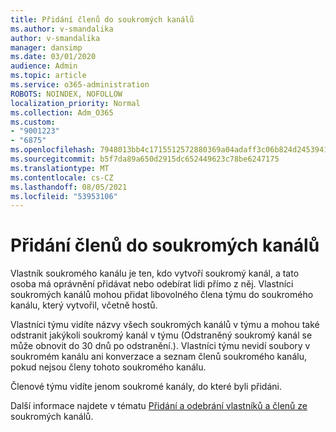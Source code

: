 ```yaml
---
title: Přidání členů do soukromých kanálů
ms.author: v-smandalika
author: v-smandalika
manager: dansimp
ms.date: 03/01/2020
audience: Admin
ms.topic: article
ms.service: o365-administration
ROBOTS: NOINDEX, NOFOLLOW
localization_priority: Normal
ms.collection: Adm_O365
ms.custom:
- "9001223"
- "6875"
ms.openlocfilehash: 7948013bb4c1715512572880369a04adaff3c06b824d245394139380abc65378
ms.sourcegitcommit: b5f7da89a650d2915dc652449623c78be6247175
ms.translationtype: MT
ms.contentlocale: cs-CZ
ms.lasthandoff: 08/05/2021
ms.locfileid: "53953106"
---
```

# <a name="adding-members-to-private-channels"></a>Přidání členů do soukromých kanálů

Vlastník soukromého kanálu je ten, kdo vytvoří soukromý kanál, a tato osoba má oprávnění přidávat nebo odebírat lidi přímo z něj. Vlastníci soukromých kanálů mohou přidat libovolného člena týmu do soukromého kanálu, který vytvořil, včetně hostů.

Vlastníci týmu vidíte názvy všech soukromých kanálů v týmu a mohou také odstranit jakýkoli soukromý kanál v týmu (Odstraněný soukromý kanál se může obnovit do 30 dnů po odstranění.). Vlastníci týmu nevidí soubory v soukromém kanálu ani konverzace a seznam členů soukromého kanálu, pokud nejsou členy tohoto soukromého kanálu.

Členové týmu vidíte jenom soukromé kanály, do které byli přidáni.

Další informace najdete v tématu [Přidání a odebrání vlastníků a členů ze](https://docs.microsoft.com/MicrosoftTeams/private-channels#adding-and-removing-owners-and-members) soukromých kanálů.
